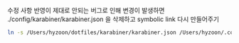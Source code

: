 수정 사항 반영이 제대로 안되는 버그로 인해 변경이 발생하면 ./config/karabiner/karabiner.json 을 삭제하고 symbolic link 다시 만들어주기

```zsh
ln -s /Users/hyzoon/dotfiles/karabiner/karabiner.json /Users/hyzoon/.config/karabiner/karabiner.json
```
